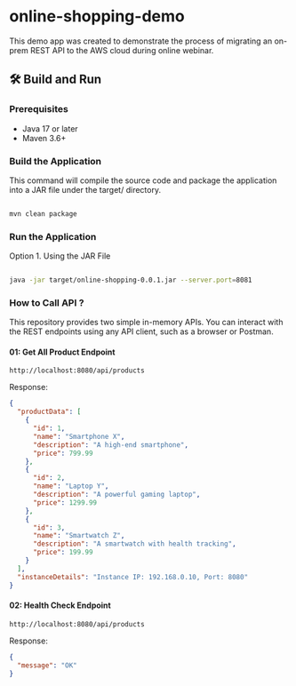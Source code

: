# online-shopping-demo
This demo app was created to demonstrate the process of migrating an on-prem REST API to the AWS cloud during online webinar.

## 🛠️ Build and Run

### Prerequisites
- Java 17 or later
- Maven 3.6+

### Build the Application
This command will compile the source code and package the application into a JAR file under the target/ directory.
```bash

mvn clean package
```

### Run the Application
Option 1. Using the JAR File 
```bash

java -jar target/online-shopping-0.0.1.jar --server.port=8081
```
### How to Call API ?
This repository provides two simple in-memory APIs. You can interact with the REST endpoints using any API client, such as a browser or Postman.

#### 01: Get All Product Endpoint
```
http://localhost:8080/api/products
```
Response:
```json
{
  "productData": [
    {
      "id": 1,
      "name": "Smartphone X",
      "description": "A high-end smartphone",
      "price": 799.99
    },
    {
      "id": 2,
      "name": "Laptop Y",
      "description": "A powerful gaming laptop",
      "price": 1299.99
    },
    {
      "id": 3,
      "name": "Smartwatch Z",
      "description": "A smartwatch with health tracking",
      "price": 199.99
    }
  ],
  "instanceDetails": "Instance IP: 192.168.0.10, Port: 8080"
}
```
#### 02: Health Check Endpoint
```
http://localhost:8080/api/products
```
Response:
```json
{
  "message": "OK"
}
```